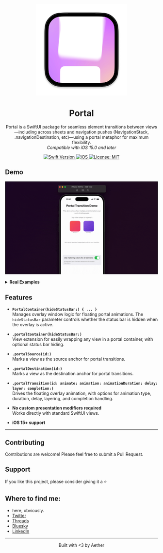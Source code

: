 <div align="center">
  <img width="300" height="300" src="/assets/icon.png" alt="Portal Logo">
  <h1><b>Portal</b></h1>
  <p>
    Portal is a SwiftUI package for seamless element transitions between views—including across sheets and navigation pushes (NavigationStack, .navigationDestination, etc)—using a portal metaphor for maximum flexibility.
    <br>
    <i>Compatible with iOS 15.0 and later</i>
  </p>
</div>

<div align="center">
  <a href="https://swift.org">
<!--     <img src="https://img.shields.io/badge/Swift-5.9%20%7C%206-orange.svg" alt="Swift Version"> -->
    <img src="https://img.shields.io/badge/Swift-5.7-orange.svg" alt="Swift Version">
  </a>
  <a href="https://www.apple.com/ios/">
    <img src="https://img.shields.io/badge/iOS-15%2B-blue.svg" alt="iOS">
  </a>
  <a href="LICENSE">
    <img src="https://img.shields.io/badge/License-MIT-green.svg" alt="License: MIT">
  </a>
</div>

## **Demo**

![Example](/assets/example1.gif)

<details>
  <summary><strong>Real Examples</strong></summary>

  https://github.com/user-attachments/assets/1658216e-dabd-442f-a7fe-7c2a19bf427d

  https://github.com/user-attachments/assets/7bba5836-f6e0-4d0b-95d7-f2c44c86c80a
</details>

## Features

- **`PortalContainer(hideStatusBar:) { ... }`**  
  Manages overlay window logic for floating portal animations. The `hideStatusBar` parameter controls whether the status bar is hidden when the overlay is active.

- **`.portalContainer(hideStatusBar:)`**  
  View extension for easily wrapping any view in a portal container, with optional status bar hiding.

- **`.portalSource(id:)`**  
  Marks a view as the source anchor for portal transitions.

- **`.portalDestination(id:)`**  
  Marks a view as the destination anchor for portal transitions.

- **`.portalTransition(id: animate: animation: animationDuration: delay: layer: completion:)`**  
  Drives the floating overlay animation, with options for animation type, duration, delay, layering, and completion handling.

- **No custom presentation modifiers required**  
  Works directly with standard SwiftUI views.

- **iOS 15+ support**

---

## Contributing

Contributions are welcome! Please feel free to submit a Pull Request.

## Support

If you like this project, please consider giving it a ⭐️

## Where to find me:  
- here, obviously.  
- [Twitter](https://x.com/AetherAurelia)  
- [Threads](https://www.threads.net/@aetheraurelia)  
- [Bluesky](https://bsky.app/profile/aethers.world)  
- [LinkedIn](https://www.linkedin.com/in/willjones24)

---

<p align="center">Built with <3 by Aether</p>


